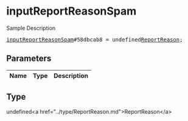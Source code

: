 # inputReportReasonSpam

Sample Description

<pre>
<a href="../constructor/inputReportReasonSpam.md">inputReportReasonSpam</a>#58dbcab8 = undefined<a href="../type/ReportReason.md">ReportReason</a>;
</pre>

## Parameters

| Name | Type | Description |
|------|:----:|-------------|

## Type

undefined&lt;a href=&#34;../type/ReportReason.md&#34;&gt;ReportReason&lt;/a&gt;
